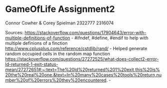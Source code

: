 # GameOfLife Assignment2
Connor Cowher & Corey Spielman
2322777         2316074


Sources:
  https://stackoverflow.com/questions/17904643/error-with-multiple-definitions-of-function - #ifndef, #define, #endif to help with multiple definions of a finction
    http://www.cplusplus.com/reference/cstdlib/rand/ - Helped generate random occupied cells in the random map function
    https://stackoverflow.com/questions/27272525/what-does-collect2-error-ld-returned-1-exit-status-mean/27272651#:~:text=The%20ld%20returned%201%20exit,this%20is%20the%20real%20one.&text=In%20many%20cases%20tools%20return,number%20of%20errors%20they%20encountered. - 
